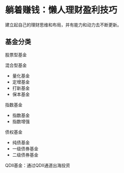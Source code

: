 # 躺着赚钱：懒人理财盈利技巧

建立起自己的理财思维和布局，并有能力和动力去不断更新。



## 基金分类

股票型基金

混合型基金

* 量化基金
* 定增基金
* 打新基金
* 保本基金

指数基金

* 指数基金
* 指数增强

债权基金

* 纯债基金
* 一级债券基金
* 二级债券基金

QDII基金：通过QDII通道出海投资



